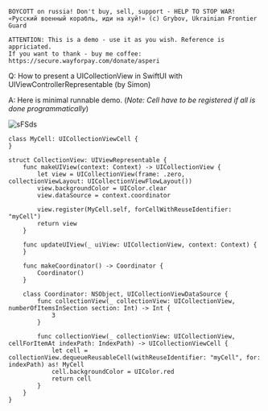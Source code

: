 ```
BOYCOTT on russia! Don't buy, sell, support - HELP TO STOP WAR!
«Русский военный корабль, иди на хуй!» (c) Grybov, Ukrainian Frontier Guard

ATTENTION: This is a demo - use it as you wish. Reference is appriciated.
If you want to thank - buy me coffee: https://secure.wayforpay.com/donate/asperi
```

Q: How to present a UICollectionView in SwiftUI with UIViewControllerRepresentable (by Simon)

A: Here is minimal runnable demo. (*Note: Cell have to be registered if all is done programmatically*)

![sFSds](https://user-images.githubusercontent.com/62171579/176171666-4b43f1d1-31f0-42d6-a211-2ee0da1fc744.png)

```
class MyCell: UICollectionViewCell {
}

struct CollectionView: UIViewRepresentable {
    func makeUIView(context: Context) -> UICollectionView {
        let view = UICollectionView(frame: .zero, collectionViewLayout: UICollectionViewFlowLayout())
        view.backgroundColor = UIColor.clear
        view.dataSource = context.coordinator

        view.register(MyCell.self, forCellWithReuseIdentifier: "myCell")
        return view
    }

    func updateUIView(_ uiView: UICollectionView, context: Context) {
    }

    func makeCoordinator() -> Coordinator {
        Coordinator()
    }

    class Coordinator: NSObject, UICollectionViewDataSource {
        func collectionView(_ collectionView: UICollectionView, numberOfItemsInSection section: Int) -> Int {
            3
        }

        func collectionView(_ collectionView: UICollectionView, cellForItemAt indexPath: IndexPath) -> UICollectionViewCell {
            let cell = collectionView.dequeueReusableCell(withReuseIdentifier: "myCell", for: indexPath) as! MyCell
            cell.backgroundColor = UIColor.red
            return cell
        }
    }
}
```

